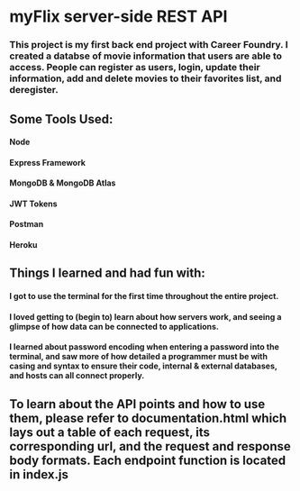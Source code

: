 
# myFlix server-side REST API
 
### This project is my first back end project with Career Foundry. I created a databse of movie information that users are able to access. People can register as users, login, update their information, add and delete movies to their favorites list, and deregister.


## Some Tools Used:

#### Node
#### Express Framework
#### MongoDB & MongoDB Atlas
#### JWT Tokens
#### Postman
#### Heroku


## Things I learned and had fun with:

#### I got to use the terminal for the first time throughout the entire project.
#### I loved getting to (begin to) learn about how servers work, and seeing a glimpse of how data can be connected to applications.
#### I learned about password encoding when entering a password into the terminal, and saw more of how detailed a programmer must be with casing and syntax to ensure their code, internal & external databases, and hosts can all connect properly.


## To learn about the API points and how to use them, please refer to documentation.html which lays out a table of each request, its corresponding url, and the request and response body formats. Each endpoint function is located in index.js
